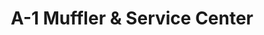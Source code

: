---
title: "A-1 Muffler & Service Center"
url: /hickory/a-1-muffler-and-service-center/
shop: car repair
---